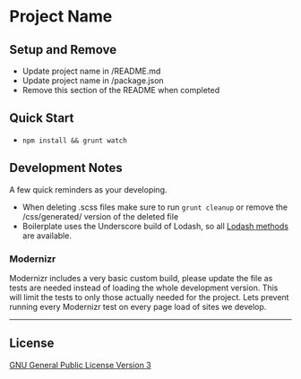 Project Name
===================


## Setup and Remove

* Update project name in /README.md
* Update project name in /package.json
* Remove this section of the README when completed


## Quick Start

* `npm install && grunt watch`


## Development Notes

A few quick reminders as your developing.

* When deleting .scss files make sure to run `grunt cleanup` or remove the /css/generated/ version of the deleted file
* Boilerplate uses the Underscore build of Lodash, so all [Lodash methods](http://lodash.com/docs) are available.

### Modernizr

Modernizr includes a very basic custom build, please update the file as tests are needed instead of loading the whole development version. This will limit the tests to only those actually needed for the project. Lets prevent running every Modernizr test on every page load of sites we develop.


***

## License
[GNU General Public License Version 3](http://www.gnu.org/licenses/gpl.html)
